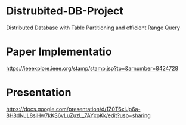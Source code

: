 # Distrubited-DB-Project
Distributed Database with Table Partitioning and efficient Range Query 

# Paper Implementatio
https://ieeexplore.ieee.org/stamp/stamp.jsp?tp=&arnumber=8424728

# Presentation
https://docs.google.com/presentation/d/1Z0T6xIJp6a-8H8dNJL8siHw7kKS6vLuZuzL_7AYxpKk/edit?usp=sharing

